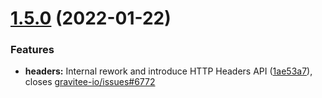 # [1.5.0](https://github.com/gravitee-io/gravitee-policy-openid-connect-userinfo/compare/1.4.0...1.5.0) (2022-01-22)


### Features

* **headers:** Internal rework and introduce HTTP Headers API ([1ae53a7](https://github.com/gravitee-io/gravitee-policy-openid-connect-userinfo/commit/1ae53a7d36540aa3aad5b43adb7d8958e8757a46)), closes [gravitee-io/issues#6772](https://github.com/gravitee-io/issues/issues/6772)
